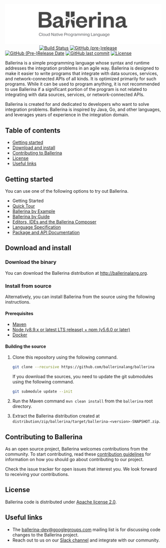 ![Ballerina](/docs/images/ballerina-logo.png)
&nbsp;&nbsp;&nbsp;&nbsp;&nbsp;&nbsp;&nbsp;&nbsp;&nbsp;&nbsp;&nbsp;&nbsp;&nbsp;&nbsp;&nbsp;&nbsp;&nbsp;&nbsp;&nbsp;&nbsp;&nbsp;&nbsp;&nbsp;&nbsp;&nbsp;&nbsp;&nbsp;
[![Build Status](https://wso2.org/jenkins/buildStatus/icon?job=ballerina-lang/ballerina)](https://wso2.org/jenkins/view/All%20Builds/job/ballerina-lang/job/ballerina/)
[![GitHub (pre-)release](https://img.shields.io/github/release/ballerina-lang/ballerina/all.svg)](https://github.com/ballerina-lang/ballerina/releases)
[![GitHub (Pre-)Release Date](https://img.shields.io/github/release-date-pre/ballerina-lang/ballerina.svg)](https://github.com/ballerina-lang/ballerina/releases)
[![GitHub last commit](https://img.shields.io/github/last-commit/ballerina-lang/ballerina.svg)](https://github.com/ballerina-lang/ballerina/commits/master)
[![License](https://img.shields.io/badge/License-Apache%202.0-blue.svg)](https://opensource.org/licenses/Apache-2.0)

Ballerina is a simple programming language whose syntax and runtime addresses the integration problems in an agile way. Ballerina is designed to make it easier to write programs that integrate with data sources, services, and network-connected APIs of all kinds. It is optimized primarily for such programs. While it can be used to program anything, it is not recommended to use Ballerina if a significant portion of the program is not related to integrating with data sources, services, or network-connected APIs. 

Ballerina is created for and dedicated to developers who want to solve integration problems. Ballerina is inspired by Java, Go, and other languages, and leverages years of experience in the integration domain.

## Table of contents

- [Getting started](#getting-started)
- [Download and install](#download-and-install)
- [Contributing to Ballerina](#contributing-to-ballerina)
- [License](#license)
- [Useful links](#useful-links)

## Getting started

You can use one of the following options to try out Ballerina.

* Getting Started 
* [Quick Tour](https://github.com/ballerina-lang/ballerina/blob/master/docs/quick-tour.md)
* [Ballerina by Example](https://ballerinalang.org/docs/by-example/) 
* [Ballerina by Guide](https://github.com/ballerina-guides)
* [Editors, IDEs and the Ballerina Composer](https://github.com/ballerina-lang/ballerina/blob/master/docs/tools-ides-ballerina-composer.md)
* [Language Specification](https://github.com/ballerina-lang/ballerina-specs/tree/master/language)
* [Package and API Documentation](https://ballerinalang.org/docs/api/0.964.0/)

## Download and install

### Download the binary

You can download the Ballerina distribution at http://ballerinalang.org.

### Install from source

Alternatively, you can install Ballerina from the source using the following instructions.

#### Prerequisites

* [Maven](https://maven.apache.org/download.cgi)
* [Node (v8.9.x or latest LTS release) + npm (v5.6.0 or later)](https://nodejs.org/en/download/)
* [Docker](https://www.docker.com/get-docker)

#### Building the source

1. Clone this repository using the following command.

    ```bash
    git clone --recursive https://github.com/ballerinalang/ballerina
    ```

    If you download the sources, you need to update the git submodules using the following command.
    
    ```bash
    git submodule update --init 
    ```
2. Run the Maven command ``mvn clean install`` from the ``ballerina`` root directory.
3. Extract the Ballerina distribution created at `distribution/zip/ballerina/target/ballerina-<version>-SNAPSHOT.zip`.

## Contributing to Ballerina

As an open source project, Ballerina welcomes contributions from the community. To start contributing, read these [contribution guidelines](https://github.com/ballerina-lang/ballerina/blob/master/CONTRIBUTING.md) for information on how you should go about contributing to our project.

Check the issue tracker for open issues that interest you. We look forward to receiving your contributions.

## License

Ballerina code is distributed under [Apache license 2.0](https://github.com/ballerina-lang/ballerina/blob/master/LICENSE).

## Useful links

* The ballerina-dev@googlegroups.com mailing list is for discussing code changes to the Ballerina project.
* Reach out to us on our [Slack channel](https://ballerina-platform.slack.com/) and integrate with our community.
